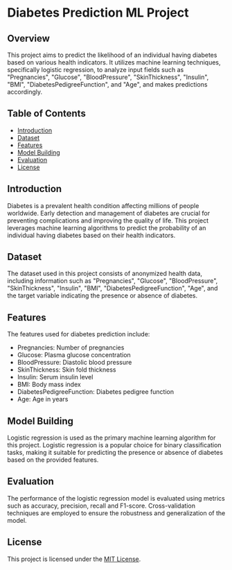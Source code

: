 # Diabetes Prediction ML Project

## Overview
This project aims to predict the likelihood of an individual having diabetes based on various health indicators. It utilizes machine learning techniques, specifically logistic regression, to analyze input fields such as "Pregnancies", "Glucose", "BloodPressure", "SkinThickness", "Insulin", "BMI", "DiabetesPedigreeFunction", and "Age", and makes predictions accordingly.

## Table of Contents
- [Introduction](#introduction)
- [Dataset](#dataset)
- [Features](#features)
- [Model Building](#model-building)
- [Evaluation](#evaluation)
- [License](#license)

## Introduction
Diabetes is a prevalent health condition affecting millions of people worldwide. Early detection and management of diabetes are crucial for preventing complications and improving the quality of life. This project leverages machine learning algorithms to predict the probability of an individual having diabetes based on their health indicators.

## Dataset
The dataset used in this project consists of anonymized health data, including information such as "Pregnancies", "Glucose", "BloodPressure", "SkinThickness", "Insulin", "BMI", "DiabetesPedigreeFunction", "Age", and the target variable indicating the presence or absence of diabetes.

## Features
The features used for diabetes prediction include:
- Pregnancies: Number of pregnancies
- Glucose: Plasma glucose concentration
- BloodPressure: Diastolic blood pressure
- SkinThickness: Skin fold thickness
- Insulin: Serum insulin level
- BMI: Body mass index
- DiabetesPedigreeFunction: Diabetes pedigree function
- Age: Age in years

## Model Building
Logistic regression is used as the primary machine learning algorithm for this project. Logistic regression is a popular choice for binary classification tasks, making it suitable for predicting the presence or absence of diabetes based on the provided features.

## Evaluation
The performance of the logistic regression model is evaluated using metrics such as accuracy, precision, recall and F1-score. Cross-validation techniques are employed to ensure the robustness and generalization of the model.

## License
This project is licensed under the [MIT License](LICENSE).
